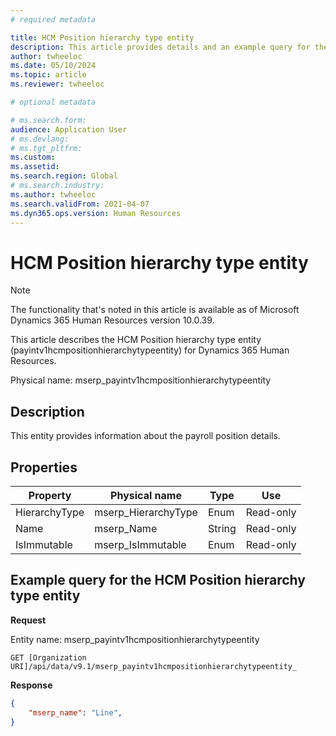 ```yaml
---
# required metadata

title: HCM Position hierarchy type entity
description: This article provides details and an example query for the HCM Position hierarchy type table entity in Microsoft Dynamics 365 Human Resources.
author: twheeloc
ms.date: 05/10/2024
ms.topic: article
ms.reviewer: twheeloc

# optional metadata

# ms.search.form: 
audience: Application User
# ms.devlang: 
# ms.tgt_pltfrm: 
ms.custom: 
ms.assetid: 
ms.search.region: Global
# ms.search.industry: 
ms.author: twheeloc
ms.search.validFrom: 2021-04-07
ms.dyn365.ops.version: Human Resources
---
```


# HCM Position hierarchy type entity

> [!NOTE]
> The functionality that's noted in this article is available as of Microsoft Dynamics 365 Human Resources version 10.0.39.

This article describes the HCM Position hierarchy type entity (payintv1hcmpositionhierarchytypeentity) for Dynamics 365 Human Resources.

Physical name: mserp_payintv1hcmpositionhierarchytypeentity

## Description

This entity provides information about the payroll position details.

## Properties

| Property | Physical name | Type | Use |
|---|---|---|---|
| HierarchyType | mserp_HierarchyType | Enum | Read-only |
| Name | mserp_Name | String | Read-only |
| IsImmutable | mserp_IsImmutable | Enum | Read-only |

## Example query for the HCM Position hierarchy type entity

**Request**

Entity name: mserp_payintv1hcmpositionhierarchytypeentity

```HTTP
GET [Organization URI]/api/data/v9.1/mserp_payintv1hcmpositionhierarchytypeentity_
```

**Response**

```JSON
{  
    "mserp_name": "Line",  
}
```
